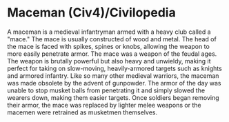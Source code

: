 # Maceman (Civ4)/Civilopedia

A maceman is a medieval infantryman armed with a heavy club called a "mace." The mace is usually constructed of wood and metal. The head of the mace is faced with spikes, spines or knobs, allowing the weapon to more easily penetrate armor. 
The mace was a weapon of the feudal ages. The weapon is brutally powerful but also heavy and unwieldy, making it perfect for taking on slow-moving, heavily-armored targets such as knights and armored infantry. 
Like so many other medieval warriors, the maceman was made obsolete by the advent of gunpowder. The armor of the day was unable to stop musket balls from penetrating it and simply slowed the wearers down, making them easier targets. Once soldiers began removing their armor, the mace was replaced by lighter melee weapons or the macemen were retrained as musketmen themselves.
